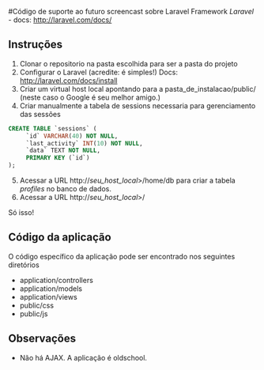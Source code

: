 #Código de suporte ao futuro screencast sobre Laravel Framework
*Laravel* - docs: http://laravel.com/docs/

## Instruções

1. Clonar o repositorio na pasta escolhida para ser a pasta do projeto
2. Configurar o Laravel (acredite: é simples!)
	Docs: http://laravel.com/docs/install
3. Criar um virtual host local apontando para a pasta_de_instalacao/public/ (neste caso o Google é seu melhor amigo.)
4. Criar manualmente a tabela de sessions necessaria para gerenciamento das sessões
```sql
CREATE TABLE `sessions` (
     `id` VARCHAR(40) NOT NULL,
     `last_activity` INT(10) NOT NULL,
     `data` TEXT NOT NULL,
     PRIMARY KEY (`id`)
);
```
5. Acessar a URL http://*seu_host_local*>/home/db para criar a tabela *profiles* no banco de dados.
6. Acessar a URL http://*seu_host_local*>/

Só isso!

## Código da aplicação
O código específico da aplicação pode ser encontrado nos seguintes diretórios
* application/controllers
* application/models
* application/views
* public/css
* public/js

## Observações
* Não há AJAX. A aplicação é oldschool.